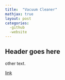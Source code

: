 ```yaml
---
title:  "Vacuum Cleaner"
mathjax: true
layout: post
categories:
  -github
  -website
---
```


## Header goes here 

other text.

[link](https://www.google.com)

